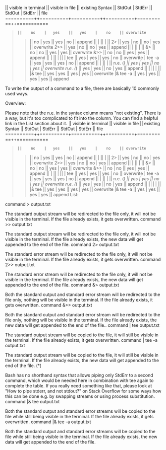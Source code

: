 || visible in terminal ||   visible in file   || existing Syntax  ||  StdOut  |  StdErr  ||  StdOut  |  StdErr  ||   file   
==========++==========+==========++==========+==========++===========
>     ||    no    |   yes    ||   yes    |    no    || overwrite
>>    ||    no    |   yes    ||   yes    |    no    ||  append
||          |          ||          |          ||
2>     ||   yes    |    no    ||    no    |   yes    || overwrite
2>>    ||   yes    |    no    ||    no    |   yes    ||  append
||          |          ||          |          ||
&>     ||    no    |    no    ||   yes    |   yes    || overwrite
&>>    ||    no    |    no    ||   yes    |   yes    ||  append
||          |          ||          |          ||
| tee    ||   yes    |   yes    ||   yes    |    no    || overwrite
| tee -a ||   yes    |   yes    ||   yes    |    no    ||  append
||          |          ||          |          ||
n.e. (*) ||   yes    |   yes    ||    no    |   yes    || overwrite
n.e. (*) ||   yes    |   yes    ||    no    |   yes    ||  append
||          |          ||          |          ||
|& tee    ||   yes    |   yes    ||   yes    |   yes    || overwrite
|& tee -a ||   yes    |   yes    ||   yes    |   yes    ||  append


To write the output of a command to a file, there are basically 10 commonly used ways.

Overview:

Please note that the n.e. in the syntax column means "not existing".
There is a way, but it's too complicated to fit into the column. You can find a helpful link in the List section about it.
        || visible in terminal ||   visible in file   || existing
Syntax  ||  StdOut  |  StdErr  ||  StdOut  |  StdErr  ||   file   
==========++==========+==========++==========+==========++===========
  >     ||    no    |   yes    ||   yes    |    no    || overwrite
  >>    ||    no    |   yes    ||   yes    |    no    ||  append
        ||          |          ||          |          ||
 2>     ||   yes    |    no    ||    no    |   yes    || overwrite
 2>>    ||   yes    |    no    ||    no    |   yes    ||  append
        ||          |          ||          |          ||
 &>     ||    no    |    no    ||   yes    |   yes    || overwrite
 &>>    ||    no    |    no    ||   yes    |   yes    ||  append
        ||          |          ||          |          ||
| tee    ||   yes    |   yes    ||   yes    |    no    || overwrite
| tee -a ||   yes    |   yes    ||   yes    |    no    ||  append
        ||          |          ||          |          ||
n.e. (*) ||   yes    |   yes    ||    no    |   yes    || overwrite
n.e. (*) ||   yes    |   yes    ||    no    |   yes    ||  append
        ||          |          ||          |          ||
|& tee    ||   yes    |   yes    ||   yes    |   yes    || overwrite
|& tee -a ||   yes    |   yes    ||   yes    |   yes    ||  append
List:

command > output.txt

The standard output stream will be redirected to the file only, it will not be visible in the terminal. If the file already exists, it gets overwritten.
command >> output.txt

The standard output stream will be redirected to the file only, it will not be visible in the terminal. If the file already exists, the new data will get appended to the end of the file.
command 2> output.txt

The standard error stream will be redirected to the file only, it will not be visible in the terminal. If the file already exists, it gets overwritten.
command 2>> output.txt

The standard error stream will be redirected to the file only, it will not be visible in the terminal. If the file already exists, the new data will get appended to the end of the file.
command &> output.txt

Both the standard output and standard error stream will be redirected to the file only, nothing will be visible in the terminal. If the file already exists, it gets overwritten.
command &>> output.txt

Both the standard output and standard error stream will be redirected to the file only, nothing will be visible in the terminal. If the file already exists, the new data will get appended to the end of the file..
command | tee output.txt

The standard output stream will be copied to the file, it will still be visible in the terminal. If the file already exists, it gets overwritten.
command | tee -a output.txt

The standard output stream will be copied to the file, it will still be visible in the terminal. If the file already exists, the new data will get appended to the end of the file.
(*)

Bash has no shorthand syntax that allows piping only StdErr to a second command, which would be needed here in combination with tee again to complete the table. If you really need something like that, please look at "How to pipe stderr, and not stdout?" on Stack Overflow for some ways how this can be done e.g. by swapping streams or using process substitution.
command |& tee output.txt

Both the standard output and standard error streams will be copied to the file while still being visible in the terminal. If the file already exists, it gets overwritten.
command |& tee -a output.txt

Both the standard output and standard error streams will be copied to the file while still being visible in the terminal. If the file already exists, the new data will get appended to the end of the file.
